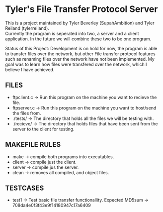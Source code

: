 # Tyler's File Transfer Protocol Server 

This is a project maintained by Tyler Beverley (SupahAmbition) and Tyler Reiland (tylerreiland).   
Currently the program is seperated into two, a server and a client application. In the future we will combine these two to be one program.   

Status of this Project: 
Development is on hold for now, the program is able to transfer files over the network, but other File transfer protocol features such as renaming files over the network have not been implemented. My goal was to learn how files were transfered over the network, which I believe I have achieved. 


## FILES 
* ftpclient.c	->  Run this program on the machine you want to recieve the file. 
* ftpserver.c 	->  Run this program on the machine you want to host/send the files from. 
* ./tests/ 		->  The directory that holds all the files we will be testing with. 
* ./recieve/ 	->	The directory that holds files that have been sent from the server to the client for testing. 


## MAKEFILE RULES 
* make 		-> compile both programs into executables. 
* client 	-> compile just the client. 
* server 	-> compile jus the server. 
* clean 	-> removes all compiled, and object files. 


## TESTCASES 
* test1 		-> Test basic file transfer functionallity.
						Expected MD5sum -> 708da4e0f3f43e9f14180947c17a6409 





